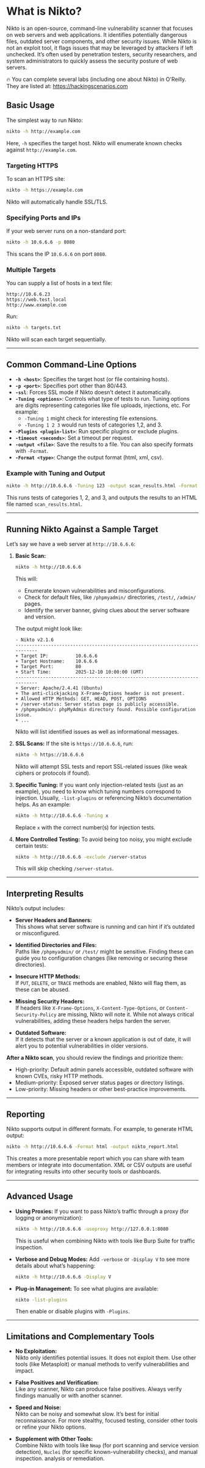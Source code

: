 # What is Nikto?

Nikto is an open-source, command-line vulnerability scanner that focuses on web servers and web applications. It identifies potentially dangerous files, outdated server components, and other security issues. While Nikto is not an exploit tool, it flags issues that may be leveraged by attackers if left unchecked. It’s often used by penetration testers, security researchers, and system administrators to quickly assess the security posture of web servers.

🔥 You can complete several labs (including one about Nikto) in O'Reilly. They are listed at: https://hackingscenarios.com

## Basic Usage

The simplest way to run Nikto:
```bash
nikto -h http://example.com
```
Here, `-h` specifies the target host. Nikto will enumerate known checks against `http://example.com`.

### Targeting HTTPS

To scan an HTTPS site:
```bash
nikto -h https://example.com
```
Nikto will automatically handle SSL/TLS.

### Specifying Ports and IPs

If your web server runs on a non-standard port:
```bash
nikto -h 10.6.6.6 -p 8080
```
This scans the IP `10.6.6.6` on port `8080`.

### Multiple Targets

You can supply a list of hosts in a text file:
```
http://10.6.6.23
https://web.test.local
http://www.example.com
```
Run:
```bash
nikto -h targets.txt
```
Nikto will scan each target sequentially.

---

## Common Command-Line Options

- **`-h <host>`**: Specifies the target host (or file containing hosts).
- **`-p <port>`**: Specifies port other than 80/443.
- **`-ssl`**: Forces SSL mode if Nikto doesn’t detect it automatically.
- **`-Tuning <options>`**: Controls what type of tests to run. Tuning options are digits representing categories like file uploads, injections, etc. For example:  
  - `-Tuning 1` might check for interesting file extensions.  
  - `-Tuning 1 2 3` would run tests of categories 1,2, and 3.
- **`-Plugins <plugin-list>`**: Run specific plugins or exclude plugins.
- **`-timeout <seconds>`**: Set a timeout per request.
- **`-output <file>`**: Save the results to a file. You can also specify formats with `-Format`.
- **`-Format <type>`**: Change the output format (html, xml, csv).

### Example with Tuning and Output

```bash
nikto -h http://10.6.6.6 -Tuning 123 -output scan_results.html -Format html
```
This runs tests of categories 1, 2, and 3, and outputs the results to an HTML file named `scan_results.html`.

---

## Running Nikto Against a Sample Target

Let’s say we have a web server at `http://10.6.6.6`:

1. **Basic Scan:**
   ```bash
   nikto -h http://10.6.6.6
   ```
   This will:
   - Enumerate known vulnerabilities and misconfigurations.
   - Check for default files, like `/phpmyadmin/` directories, `/test/`, `/admin/` pages.
   - Identify the server banner, giving clues about the server software and version.
   
   The output might look like:
   ```
   - Nikto v2.1.6
   ---------------------------------------------------------------------------
   + Target IP:          10.6.6.6
   + Target Hostname:    10.6.6.6
   + Target Port:        80
   + Start Time:         2025-12-10 10:00:00 (GMT)
   ---------------------------------------------------------------------------
   + Server: Apache/2.4.41 (Ubuntu)
   + The anti-clickjacking X-Frame-Options header is not present.
   + Allowed HTTP Methods: GET, HEAD, POST, OPTIONS
   + /server-status: Server status page is publicly accessible.
   + /phpmyadmin/: phpMyAdmin directory found. Possible configuration issue.
   + ...
   ```
   Nikto will list identified issues as well as informational messages.

2. **SSL Scans:**
   If the site is `https://10.6.6.6`, run:
   ```bash
   nikto -h https://10.6.6.6
   ```
   Nikto will attempt SSL tests and report SSL-related issues (like weak ciphers or protocols if found).

3. **Specific Tuning:**
   If you want only injection-related tests (just as an example), you need to know which tuning numbers correspond to injection. Usually, `-list-plugins` or referencing Nikto’s documentation helps. As an example:
   ```bash
   nikto -h http://10.6.6.6 -Tuning x
   ```
   Replace `x` with the correct number(s) for injection tests.

4. **More Controlled Testing:**
   To avoid being too noisy, you might exclude certain tests:
   ```bash
   nikto -h http://10.6.6.6 -exclude /server-status
   ```
   This will skip checking `/server-status`.

---

## Interpreting Results

Nikto’s output includes:

- **Server Headers and Banners:**  
  This shows what server software is running and can hint if it’s outdated or misconfigured.

- **Identified Directories and Files:**  
  Paths like `/phpmyadmin/` or `/test/` might be sensitive. Finding these can guide you to configuration changes (like removing or securing these directories).

- **Insecure HTTP Methods:**  
  If `PUT`, `DELETE`, or `TRACE` methods are enabled, Nikto will flag them, as these can be abused.

- **Missing Security Headers:**  
  If headers like `X-Frame-Options`, `X-Content-Type-Options`, or `Content-Security-Policy` are missing, Nikto will note it. While not always critical vulnerabilities, adding these headers helps harden the server.

- **Outdated Software:**  
  If it detects that the server or a known application is out of date, it will alert you to potential vulnerabilities in older versions.

**After a Nikto scan**, you should review the findings and prioritize them:
- High-priority: Default admin panels accessible, outdated software with known CVEs, risky HTTP methods.
- Medium-priority: Exposed server status pages or directory listings.
- Low-priority: Missing headers or other best-practice improvements.

---

## Reporting

Nikto supports output in different formats. For example, to generate HTML output:

```bash
nikto -h http://10.6.6.6 -Format html -output nikto_report.html
```

This creates a more presentable report which you can share with team members or integrate into documentation. XML or CSV outputs are useful for integrating results into other security tools or dashboards.

---

## Advanced Usage

- **Using Proxies:**
  If you want to pass Nikto’s traffic through a proxy (for logging or anonymization):
  ```bash
  nikto -h http://10.6.6.6 -useproxy http://127.0.0.1:8080
  ```
  This is useful when combining Nikto with tools like Burp Suite for traffic inspection.

- **Verbose and Debug Modes:**
  Add `-verbose` or `-Display V` to see more details about what’s happening:
  ```bash
  nikto -h http://10.6.6.6 -Display V
  ```

- **Plug-in Management:**
  To see what plugins are available:
  ```bash
  nikto -list-plugins
  ```
  Then enable or disable plugins with `-Plugins`.

---

## Limitations and Complementary Tools

- **No Exploitation:**  
  Nikto only identifies potential issues. It does not exploit them. Use other tools (like Metasploit) or manual methods to verify vulnerabilities and impact.
  
- **False Positives and Verification:**  
  Like any scanner, Nikto can produce false positives. Always verify findings manually or with another scanner.

- **Speed and Noise:**  
  Nikto can be noisy and somewhat slow. It’s best for initial reconnaissance. For more stealthy, focused testing, consider other tools or refine your Nikto options.

- **Supplement with Other Tools:**  
  Combine Nikto with tools like `Nmap` (for port scanning and service version detection), `Nuclei` (for specific known-vulnerability checks), and manual inspection. analysis or remediation.
